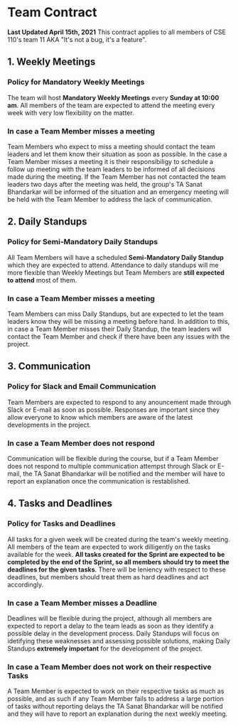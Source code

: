 # Team Contract
**Last Updated April 15th, 2021**
This contract applies to all members of CSE 110's team 11 AKA "It's not a bug, it's a feature".
## 1. Weekly Meetings
### Policy for Mandatory Weekly Meetings
The team will host **Mandatory Weekly Meetings** every **Sunday at 10:00 am**. All members of the team are expected to attend the meeting every week with very low flexibility on the matter.
### In case a Team Member misses a meeting
Team Members who expect to miss a meeting should contact the team leaders and let them know their situation as soon as possible. In the case a Team Member misses a meeting it is their responsibiligy to schedule a follow up meeting with the team leaders to be informed of all decisions made during the meeting. If the Team Member has not contacted the team leaders two days after the meeting was held, the group's TA Sanat Bhandarkar will be informed of the situation and an emergency meeting will be held with the Team Member to address the lack of communication.
## 2. Daily Standups
### Policy for Semi-Mandatory Daily Standups
All Team Members will have a scheduled **Semi-Mandatory Daily Standup** which they are expected to attend. Attendance to daily standups will me more flexible than Weekly Meetings but Team Members are **still expected to attend** most of them.
### In case a Team Member misses a meeting
Team Members can miss Daily Standups, but are expected to let the team leaders know they will be missing a meeting before hand. In addition to this, in case a Team Member misses their Daily Standup, the team leaders will contact the Team Member and check if there have been any issues with the project.
## 3. Communication
### Policy for Slack and Email Communication
Team Members are expected to respond to any anouncement made through Slack or E-mail as soon as possible. Responses are important since they allow everyone to know which members are aware of the latest developments in the project.
### In case a Team Member does not respond
Communication will be flexible during the course, but if a Team Member does not respond to multiple communication attempst through Slack or E-mail, the TA Sanat Bhandarkar will be notified and the member will have to report an explanation once the communication is restablished.
## 4. Tasks and Deadlines
### Policy for Tasks and Deadlines
All tasks for a given week will be created during the team's weekly meeting. All members of the team are expected to work dilligently on the tasks available for the week. **All tasks created for the Sprint are expected to be completed by the end of the Sprint, so all members should try to meet the deadlines for the given tasks**. There will be leniency with respect to these deadlines, but members should treat them as hard deadlines and act accordingly.
### In case a Team Member misses a Deadline
Deadlines will be flexible during the project, although all members are expected to report a delay to the team leads as soon as they identify a possible delay in the development process. Daily Standups will focus on idetifying these weaknesses and assessing possible solutions, making Daily Standups **extremely important** for the development of the project.
### In case a Team Member does not work on their respective Tasks
A Team Member is expected to work on their respective tasks as much as possible, and as such if any Team Member fails to address a large portion of tasks without reporting delays the TA Sanat Bhandarkar will be notified and they will have to report an explanation during the next weekly meeting.